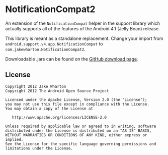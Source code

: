NotificationCompat2
===================

An extension of the `NotificationCompat` helper in the support library which
actually supports all of the features of the Android 4.1 (Jelly Bean) release.

This library is meant as a standalone replacement. Change your import from
`android.support.v4.app.NotificationCompat` to
`com.jakewharton.NotificationCompat2`.

Downloadable .jars can be found on the [GitHub download page][1].



License
-------

    Copyright 2012 Jake Wharton
    Copyright 2012 The Android Open Source Project

    Licensed under the Apache License, Version 2.0 (the "License");
    you may not use this file except in compliance with the License.
    You may obtain a copy of the License at

       http://www.apache.org/licenses/LICENSE-2.0

    Unless required by applicable law or agreed to in writing, software
    distributed under the License is distributed on an "AS IS" BASIS,
    WITHOUT WARRANTIES OR CONDITIONS OF ANY KIND, either express or implied.
    See the License for the specific language governing permissions and
    limitations under the License.



 [1]: http://github.com/JakeWharton/NotificationCompat2/downloads
